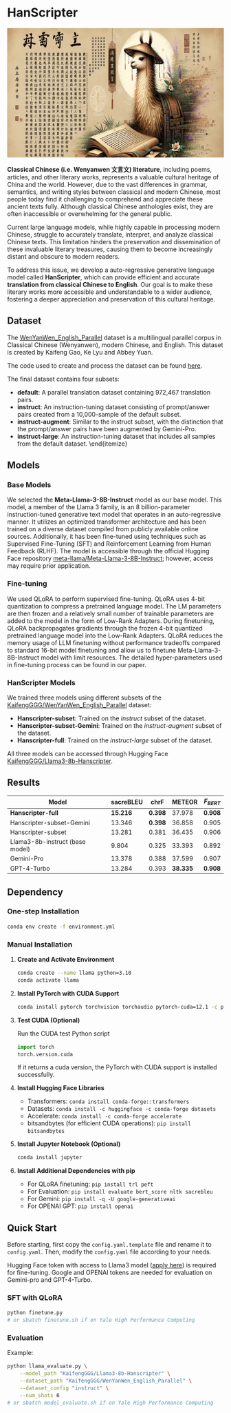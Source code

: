 # HanScripter

<img src="imgs/hanscripter2.jpg" width="600" height="300">

**Classical Chinese (i.e. Wenyanwen 文言文) literature**, including poems, articles, and other literary works, represents a valuable cultural heritage of China and the world. However, due to the vast differences in grammar, semantics, and writing styles between classical and modern Chinese, most people today find it challenging to comprehend and appreciate these ancient texts fully. Although classical Chinese anthologies exist, they are often inaccessible or overwhelming for the general public.

Current large language models, while highly capable in processing modern Chinese, struggle to accurately translate, interpret, and analyze classical Chinese texts. This limitation hinders the preservation and dissemination of these invaluable literary treasures, causing them to become increasingly distant and obscure to modern readers.

To address this issue, we develop a auto-regressive generative language model called **HanScripter**, which can provide efficient and accurate **translation from classical Chinese to English**. Our goal is to make these literary works more accessible and understandable to a wider audience, fostering a deeper appreciation and preservation of this cultural heritage.

## Dataset

The [WenYanWen_English_Parallel](https://huggingface.co/datasets/KaifengGGG/WenYanWen_English_Parrallel) dataset is a multilingual parallel corpus in Classical Chinese (Wenyanwen), modern Chinese, and English. This dataset is created by Kaifeng Gao, Ke Lyu and Abbey Yuan.

The code used to create and process the dataset can be found [here](https://github.com/Kaifeng-Gao/WenYanWen_English_Parallel).

The final dataset contains four subsets:
- **default**: A parallel translation dataset containing 972,467 translation pairs.
- **instruct**: An instruction-tuning dataset consisting of prompt/answer pairs created from a 10,000-sample of the default subset.
- **instruct-augment**: Similar to the instruct subset, with the distinction that the prompt/answer pairs have been augmented by Gemini-Pro.
- **instruct-large**: An instruction-tuning dataset that includes all samples from the default dataset.
\end{itemize}

## Models
### Base Models
We selected the **Meta-Llama-3-8B-Instruct** model as our base model. This model, a member of the Llama 3 family, is an 8 billion-parameter instruction-tuned generative text model that operates in an auto-regressive manner. It utilizes an optimized transformer architecture and has been trained on a diverse dataset compiled from publicly available online sources. Additionally, it has been fine-tuned using techniques such as Supervised Fine-Tuning (SFT) and Reinforcement Learning from Human Feedback (RLHF). The model is accessible through the official Hugging Face repository [meta-llama/Meta-Llama-3-8B-Instruct](https://huggingface.co/meta-llama/Meta-Llama-3-8B-Instruct); however, access may require prior application.

### Fine-tuning
We used QLoRA to perform supervised fine-tuning. QLoRA uses 4-bit quantization to compress a pretrained language model. The LM parameters are then frozen and a relatively small number of trainable parameters are added to the model in the form of Low-Rank Adapters. During finetuning, QLoRA backpropagates gradients through the frozen 4-bit quantized pretrained language model into the Low-Rank Adapters. QLoRA reduces the memory usage of LLM finetuning without performance tradeoffs compared to standard 16-bit model finetuning and allow us to finetune Meta-Llama-3-8B-Instruct model with limit resources. The detailed hyper-parameters used in fine-tuning process can be found in our paper.

### HanScripter Models
We trained three models using different subsets of the [KaifengGGG/WenYanWen_English_Parallel](https://huggingface.co/datasets/KaifengGGG/WenYanWen_English_Parallel) dataset:

- **Hanscripter-subset**: Trained on the *instruct* subset of the dataset.
- **Hanscripter-subset-Gemini**: Trained on the *instruct-augment* subset of the dataset.
- **Hanscripter-full**: Trained on the *instruct-large* subset of the dataset.

All three models can be accessed through Hugging Face [KaifengGGG/Llama3-8b-Hanscripter](https://huggingface.co/KaifengGGG/Llama3-8b-Hanscripter).

## Results
| Model                        | sacreBLEU | chrF   | METEOR | $F_{BERT}$ |
|------------------------------|-----------|--------|--------|------------|
| **Hanscripter-full**             | **15.216** | **0.398** | 37.978 | **0.908**    |
| Hanscripter-subset-Gemini    | 13.346    | **0.398** | 36.858 | 0.905      |
| Hanscripter-subset           | 13.281    | 0.381  | 36.435 | 0.906      |
| Llama3-8b-instruct (base model) | 9.804     | 0.325  | 33.393 | 0.892      |
| Gemini-Pro                   | 13.378    | 0.388  | 37.599 | 0.907      |
| GPT-4-Turbo                  | 13.284    | 0.393  | **38.335** | **0.908**    |

## Dependency

### One-step Installation

```bash
conda env create -f environment.yml
```

### Manual Installation

1. **Create and Activate Environment**
   ```bash
   conda create --name llama python=3.10
   conda activate llama
   ```

2. **Install PyTorch with CUDA Support**
   ```bash
   conda install pytorch torchvision torchaudio pytorch-cuda=12.1 -c pytorch -c nvidia
   ```

3. **Test CUDA (Optional)**

   Run the CUDA test Python script
   ```python
   import torch
   torch.version.cuda
   ```
   If it returns a cuda version, the PyTorch with CUDA support is installed successfully.

4. **Install Hugging Face Libraries**

   - Transformers: `conda install conda-forge::transformers`
   - Datasets: `conda install -c huggingface -c conda-forge datasets`
   - Accelerate: `conda install -c conda-forge accelerate`
   - bitsandbytes (for efficient CUDA operations): `pip install bitsandbytes`

5. **Install Jupyter Notebook (Optional)**

   ```bash
   conda install jupyter
   ```

6. **Install Additional Dependencies with pip**
   - For QLoRA finetuning: `pip install trl peft`
   - For Evaluation: `pip install evaluate bert_score nltk sacrebleu`
   - For Gemini: `pip install -q -U google-generativeai`
   - For OPENAI GPT: `pip install openai`

## Quick Start

Before starting, first copy the `config.yaml.template` file and rename it to `config.yaml`. Then, modify the `config.yaml` file according to your needs.

Hugging Face token with access to Llama3 model ([apply here](https://huggingface.co/meta-llama/Meta-Llama-3-8B-Instruct)) is required for fine-tuning. Google and OPENAI tokens are needed for evaluation on Gemini-pro and GPT-4-Turbo.

### SFT with QLoRA

```bash
python finetune.py
# or sbatch finetune.sh if on Yale High Performance Computing
```

### Evaluation

Example:
```bash
python llama_evaluate.py \
    --model_path "KaifengGGG/Llama3-8b-Hanscripter" \
    --dataset_path "KaifengGGG/WenYanWen_English_Parallel" \
    --dataset_config "instruct" \
    --num_shots 6
# or sbatch model_evaluate.sh if on Yale High Performance Computing
```



